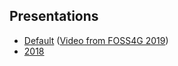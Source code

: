 ## Presentations

- [Default](default) ([Video from FOSS4G 2019](https://media.ccc.de/v/bucharest-32-next-generation-ogc-web-services-with-pygeoapi))
- [2018](2018)
